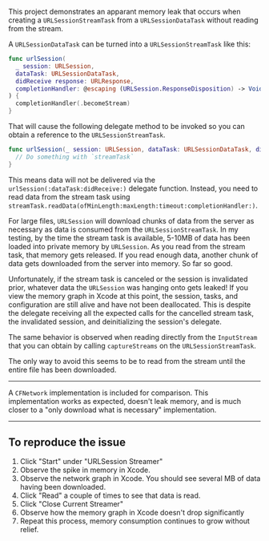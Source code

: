 This project demonstrates an apparant memory leak that occurs when creating a `URLSessionStreamTask` from
a `URLSessionDataTask` without reading from the stream.

A `URLSessionDataTask` can be turned into a `URLSessionStreamTask` like this:

```swift
func urlSession(
  _ session: URLSession,
  dataTask: URLSessionDataTask,
  didReceive response: URLResponse,
  completionHandler: @escaping (URLSession.ResponseDisposition) -> Void
) {
  completionHandler(.becomeStream)
}
```

That will cause the following delegate method to be invoked so you can obtain a
reference to the `URLSessionStreamTask`.

```swift
func urlSession(_ session: URLSession, dataTask: URLSessionDataTask, didBecome streamTask: URLSessionStreamTask) {
  // Do something with `streamTask`
}
```

This means data will not be delivered via the `urlSession(:dataTask:didReceive:)` delegate function. Instead,
you need to read data from the stream task using `streamTask.readData(ofMinLength:maxLength:timeout:completionHandler:)`.

For large files, `URLSession` will download chunks of data from the server as necessary as data is consumed from the `URLSessionStreamTask`. In my testing, by the
time the stream task is available, 5-10MB of data has been loaded into private memory by `URLSession`. As you read from the stream task,
that memory gets released. If you read enough data, another chunk of data gets downloaded from the server into memory. So far so good.

Unfortunately, if the stream task is canceled or the session is invalidated prior, whatever data the `URLSession` was hanging onto gets leaked!
If you view the memory graph in Xcode at this point, the session, tasks, and configuration are still alive and have not been deallocated. This is despite
the delegate receiving all the expected calls for the cancelled stream task, the invalidated session, and deinitializing the session's delegate.

The same behavior is observed when reading directly from the `InputStream` that you can obtain by calling `captureStreams` on the `URLSessionStreamTask`.

The only way to avoid this seems to be to read from the stream until the entire file has been downloaded.

---

A `CFNetwork` implementation is included for comparison. This implementation works as expected, doesn't leak memory, and is much closer to a "only download what is necessary" implementation.

---

## To reproduce the issue

1. Click "Start" under "URLSession Streamer"
2. Observe the spike in memory in Xcode.
3. Observe the network graph in Xcode. You should see several MB of data having been downloaded.
4. Click "Read" a couple of times to see that data is read.
5. Click "Close Current Streamer"
6. Observe how the memory graph in Xcode doesn't drop significantly
7. Repeat this process, memory consumption continues to grow without relief.
